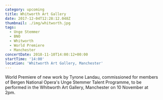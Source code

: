 ```yaml
---
category: upcoming
title: Whitworth Art Gallery
date: 2017-12-04T12:28:12.048Z
thumbnail: ./img/whitworth.jpg
tags:
  - Unge Stemmer
  - BNO
  - Whitworth
  - World Premiere
  - Manchester
concertDate: 2018-11-10T14:00:12+00:00
startTime: '14:00'
location: 'Whitworth Art Gallery, Manchester'
---
```

World Premiere of new work by Tyrone Landau, commissioned for members of Bergen National Opera's Unge Stemmer Talent Programme, to be performed in the Whitworth Art Gallery, Manchester on 10 November at 2pm.
